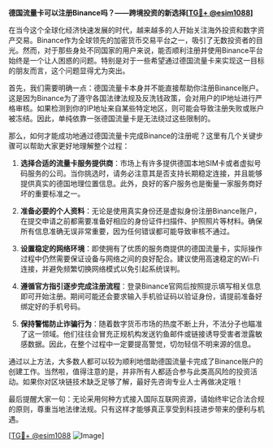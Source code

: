 **德国流量卡可以注册Binance吗？——跨境投资的新选择[[TG💪+ @esim1088](https://t.me/s/esim1088)]**

在当今这个全球化经济快速发展的时代，越来越多的人开始关注海外投资和数字资产交易。Binance作为全球领先的加密货币交易平台之一，吸引了无数投资者的目光。然而，对于那些身处不同国家的用户来说，能否顺利注册并使用Binance平台始终是一个让人困惑的问题。特别是对于一些希望通过德国流量卡来实现这一目标的朋友而言，这个问题显得尤为突出。

首先，我们需要明确一点：德国流量卡本身并不能直接帮助你注册Binance账户。这是因为Binance为了遵守各国法律法规及反洗钱政策，会对用户的IP地址进行严格审核。如果检测到你的IP地址来自某些特定地区，则可能会导致注册失败或账户被冻结。因此，单纯依靠一张德国流量卡是无法绕过这些限制的。

那么，如何才能成功地通过德国流量卡完成Binance的注册呢？这里有几个关键步骤可以帮助大家更好地理解整个过程：

1. **选择合适的流量卡服务提供商**：市场上有许多提供德国本地SIM卡或者虚拟号码服务的公司。当你挑选时，请务必注意其是否支持长期稳定连接，并且能够提供真实的德国地理位置信息。此外，良好的客户服务也是衡量一家服务商好坏的重要标准之一。

2. **准备必要的个人资料**：无论是使用真实身份还是虚拟身份注册Binance账户，在提交申请之前都需要准备好相应的身份证件扫描件、护照照片等材料。确保所有信息准确无误非常重要，因为任何错误都可能导致审核不通过。

3. **设置稳定的网络环境**：即使拥有了优质的服务商提供的德国流量卡，实际操作过程中仍然需要保证设备与网络之间的良好配合。建议使用高速稳定的Wi-Fi连接，并避免频繁切换网络模式以免引起系统误判。

4. **遵循官方指引逐步完成注册流程**：登录Binance官网后按照提示填写相关信息即可开始注册。期间可能还会要求输入手机验证码以验证身份，请提前准备好绑定好的手机号码。

5. **保持警惕防止诈骗行为**：随着数字货币市场的热度不断上升，不法分子也瞄准了这一领域。他们往往会冒充正规机构发送钓鱼邮件或链接诱导受害者泄露敏感数据。因此，在整个过程中一定要提高警觉，切勿轻信不明来源的信息。

通过以上方法，大多数人都可以较为顺利地借助德国流量卡完成了Binance账户的创建工作。当然啦，值得注意的是，并非所有人都适合参与此类高风险的投资活动。如果你对区块链技术缺乏足够了解，最好先咨询专业人士再做决定哦！

最后提醒大家一句：无论采用何种方式接入国际互联网资源，请始终牢记合法合规的原则，尊重当地法律法规。只有这样才能够真正享受到科技进步带来的便利与机遇。

[[TG💪+ @esim1088](https://t.me/s/esim1088) ![Image](https://i.postimg.cc/4NQfJmqS/Snipaste-2025-05-13-00-14-12.png)]